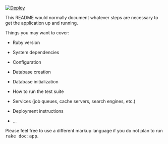 [![Deploy](https://www.herokucdn.com/deploy/button.png)](https://heroku.com/deploy?template=https://github.com/rskvirskiy/rails_screenshots/tree/master)

This README would normally document whatever steps are necessary to get the
application up and running.

Things you may want to cover:

* Ruby version

* System dependencies

* Configuration

* Database creation

* Database initialization

* How to run the test suite

* Services (job queues, cache servers, search engines, etc.)

* Deployment instructions

* ...


Please feel free to use a different markup language if you do not plan to run
<tt>rake doc:app</tt>.
